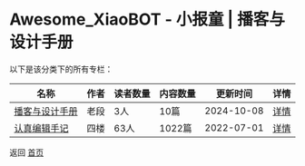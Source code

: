 # Awesome_XiaoBOT - 小报童 | 播客与设计手册

以下是该分类下的所有专栏：

| 名称 | 作者 | 读者数量 | 内容数量 | 更新时间 | 详情 |
|------|------|----------|----------|----------|------|
| [播客与设计手册](https://xiaobot.net/p/designpodcast?refer=0b133df9-27dc-423b-8101-639049001c13) | 老段 | 3人 | 10篇 |  2024-10-08 | [详情](data/designpodcast.md) |
| [认真编辑手记](https://xiaobot.net/p/telenote?refer=0b133df9-27dc-423b-8101-639049001c13) | 四楼 | 63人 | 1022篇 |  2022-07-01 | [详情](data/telenote.md) |


返回 [首页](../README.md)
